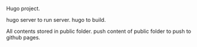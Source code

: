 Hugo project.

hugo server to run server.
hugo to build.

All contents stored in public folder.
push content of public folder to push to github pages.
